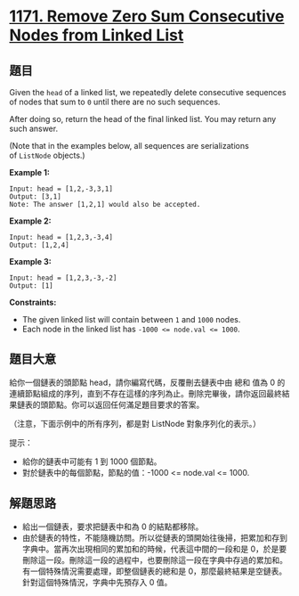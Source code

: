 # [1171. Remove Zero Sum Consecutive Nodes from Linked List](https://leetcode.com/problems/remove-zero-sum-consecutive-nodes-from-linked-list/)


## 題目

Given the `head` of a linked list, we repeatedly delete consecutive sequences of nodes that sum to `0` until there are no such sequences.

After doing so, return the head of the final linked list. You may return any such answer.

(Note that in the examples below, all sequences are serializations of `ListNode` objects.)

**Example 1:**

    Input: head = [1,2,-3,3,1]
    Output: [3,1]
    Note: The answer [1,2,1] would also be accepted.

**Example 2:**

    Input: head = [1,2,3,-3,4]
    Output: [1,2,4]

**Example 3:**

    Input: head = [1,2,3,-3,-2]
    Output: [1]

**Constraints:**

- The given linked list will contain between `1` and `1000` nodes.
- Each node in the linked list has `-1000 <= node.val <= 1000`.


## 題目大意


給你一個鏈表的頭節點 head，請你編寫代碼，反覆刪去鏈表中由 總和 值為 0 的連續節點組成的序列，直到不存在這樣的序列為止。刪除完畢後，請你返回最終結果鏈表的頭節點。你可以返回任何滿足題目要求的答案。

（注意，下面示例中的所有序列，都是對 ListNode 對象序列化的表示。）

提示：

- 給你的鏈表中可能有 1 到 1000 個節點。
- 對於鏈表中的每個節點，節點的值：-1000 <= node.val <= 1000.



## 解題思路

- 給出一個鏈表，要求把鏈表中和為 0 的結點都移除。
- 由於鏈表的特性，不能隨機訪問。所以從鏈表的頭開始往後掃，把累加和存到字典中。當再次出現相同的累加和的時候，代表這中間的一段和是 0，於是要刪除這一段。刪除這一段的過程中，也要刪除這一段在字典中存過的累加和。有一個特殊情況需要處理，即整個鏈表的總和是 0，那麼最終結果是空鏈表。針對這個特殊情況，字典中先預存入 0 值。
